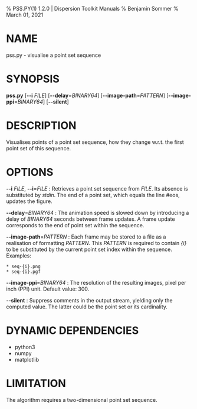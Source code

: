 % PSS.PY(1) 1.2.0 | Dispersion Toolkit Manuals
% Benjamin Sommer
% March 01, 2021

# NAME

pss.py - visualise a point set sequence

# SYNOPSIS

**pss.py** [**\--i** *FILE*] [**\--delay**=*BINARY64*] [**\--image-path**=*PATTERN*] [**\--image-ppi**=*BINARY64*] [**\--silent**]

# DESCRIPTION

Visualises points of a point set sequence, how they change w.r.t. the first point set of this sequence.

# OPTIONS

**\--i** *FILE*, **\--i**=*FILE*
:   Retrieves a point set sequence from *FILE*. Its absence is substituted by *stdin*. The end of a point set, which equals the line #eos, updates the figure.

**\--delay**=*BINARY64*
:   The animation speed is slowed down by introducing a delay of *BINARY64* seconds between frame updates. A frame update corresponds to the end of point set within the sequence.

**\--image-path**=*PATTERN*
:   Each frame may be stored to a file as a realisation of formatting *PATTERN*. This *PATTERN* is required to contain *{i}* to be substituted by the current point set index within the sequence. Examples:

    * seq-{i}.png
    * seq-{i}.pgf

**\--image-ppi**=*BINARY64*
:   The resolution of the resulting images, pixel per inch (PPI) unit. Default value: 300.

**\--silent**
:   Suppress comments in the output stream, yielding only the computed value. The latter could be the point set or its cardinality.

# DYNAMIC DEPENDENCIES

* python3
* numpy
* matplotlib

# LIMITATION

The algorithm requires a two-dimensional point set sequence.